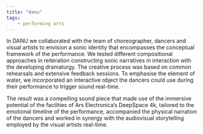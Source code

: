 ```yaml
---
title: "danu"
tags:
    - performing arts
---
```


In DANU we collaborated with the team of choreographer, dancers and visual artists to envision a sonic identity that encompasses the conceptual framework of the performance. We tested different compositional approaches in reiteration constructing sonic narratives in interaction with the developing dramaturgy. The creative process was based on common rehearsals and extensive feedback sessions. To emphasise the element of water, we incorporated an interactive object the dancers could use during their performance to trigger sound real-time.

The result was a compelling sound piece that made use of the immersive potential of the facilities of Ars Electronica’s DeepSpace 4k, tailored to the emotional timeline of the performance, accompanied the physical narration of the dancers and worked in synergy with the audiovisual storytelling employed by the visual artists real-time.
